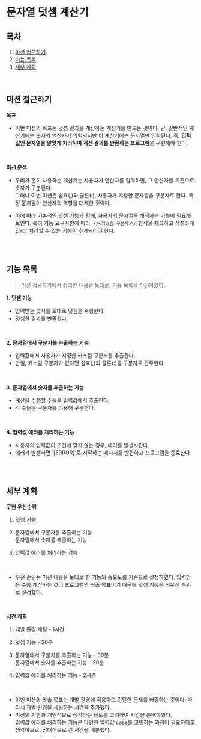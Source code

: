 # 문자열 덧셈 계산기

>

## 목차

1. [미션 접근하기](#미션-접근하기)
2. [기능 목록](#기능-목록)
3. [세부 계획](#세부-계획)

<br>

## 미션 접근하기

**목표**

- 이번 미션의 목표는 덧셈 결과를 계산하는 계산기를 만드는 것이다. 단, 일반적인 계산기에는 숫자와 연산자가 입력되지만 이 계산기에는 문자열만 입력된다. 즉, **입력값인 문자열을 알맞게 처리하여 계산 결과를 반환하는 프로그램**을 구현해야 한다.

<br>

**미션 분석**

- 우리가 흔히 사용하는 계산기는 사용자가 연산자를 입력하면, 그 연산자를 기준으로 숫자가 구분된다.  
  그러나 이번 미션은 쉼표(,)와 콜론(:), 사용자가 지정한 문자열을 구분자로 한다. 특정 문자열이 연산자의 역할을 대체한 것이다.

- 이에 따라 기본적인 덧셈 기능과 함께, 사용자의 문자열을 해석하는 기능이 필요해 보인다. 특히 기능 요구사항에 따라, `//<커스텀 구분자>\n` 형식을 체크하고 적절하게 Error 처리할 수 있는 기능이 추가되어야 한다.

<br>
<br>

## 기능 목록

> 미션 접근하기에서 정리한 내용을 토대로, 기능 목록을 작성하였다.

**1. 덧셈 기능**

- 입력받은 숫자를 토대로 덧셈을 수행한다.
- 덧셈한 결과를 반환한다.

<br>

**2. 문자열에서 구분자를 추출하는 기능**

- 입력값에서 사용자가 지정한 커스텀 구분자를 추출한다.
- 만일, 커스텀 구분자가 없다면 쉼표(,)와 콜론(:)을 구분자로 간주한다.

<br>

**3. 문자열에서 숫자를 추출하는 기능**

- 계산을 수행할 수들을 입력값에서 추출한다.
- 각 수들은 구분자를 이용해 구분한다.

<br>

**4. 입력값 에러를 처리하는 기능**

- 사용자의 입력값이 조건에 맞지 않는 경우, 에러를 발생시킨다.
- 에러가 발생하면 '[ERROR]'로 시작하는 메시지를 반환하고 프로그램을 종료한다.

<br>
<br>

## 세부 계획

**구현 우선순위**

1. 덧셈 기능
2. 문자열에서 구분자를 추출하는 기능  
   문자열에서 숫자를 추출하는 기능

3. 입력값 에러를 처리하는 기능

<br>

- 우선 순위는 미션 내용을 토대로 한 기능의 중요도를 기준으로 설정하였다. 입력받은 수를 계산하는 것이 프로그램의 최종 목표이기 때문에 덧셈 기능을 최우선 순위로 설정했다.

<br>

**시간 계획**

1. 개발 환경 세팅 - 1시간

2. 덧셈 기능 - 30분

3. 문자열에서 구분자를 추출하는 기능 - 30분  
   문자열에서 숫자를 추출하는 기능 - 30분

4. 입력값 에러를 처리하는 기능 - 2시간

<br>

- 이번 미션의 학습 목표는 개발 환경에 적응하고 간단한 문제를 해결하는 것이다. 따라서 개발 환경을 세팅하는 시간을 추가했다.
- 미션의 기한과 개인적으로 생각하는 난도를 고려하여 시간을 분배하였다.  
  입력값 에러를 처리하는 기능은 다양한 입력값 case를 고민하는 과정이 필요하다고 생각하므로, 상대적으로 긴 시간을 배분했다.
